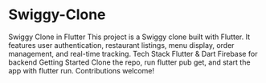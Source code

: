 # Swiggy-Clone
Swiggy Clone in Flutter This project is a Swiggy clone built with Flutter. It features user authentication, restaurant listings, menu display, order management, and real-time tracking.  Tech Stack Flutter &amp; Dart Firebase for backend Getting Started Clone the repo, run flutter pub get, and start the app with flutter run.  Contributions welcome!
